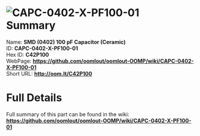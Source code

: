
![CAPC-0402-X-PF100-01](https://github.com/oomlout/oomlout-OOMP/blob/master/parts/CAPC-0402-X-PF100-01/CAPC-0402-X-PF100-01_420.jpg)   
Summary
=================
  
Name: __SMD (0402) 100 pF Capacitor (Ceramic)__    
ID: __CAPC-0402-X-PF100-01__   
Hex ID: __C42P100__   
WebPage: __https://github.com/oomlout/oomlout-OOMP/wiki/CAPC-0402-X-PF100-01__   
Short URL: __http://oom.lt/C42P100__   

Full Details
==========================
Full summary of this part can be found in the wiki:   
__https://github.com/oomlout/oomlout-OOMP/wiki/CAPC-0402-X-PF100-01__    

